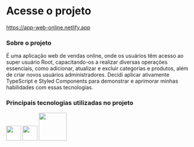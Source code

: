 # Acesse o projeto

https://app-web-online.netlify.app

### Sobre o projeto

É uma aplicação web de vendas online, onde os usuários têm acesso ao super usuário Root, capacitando-os a realizar diversas operações essenciais, como adicionar, atualizar e excluir categorias e produtos, além de criar novos usuários administradores. Decidi aplicar ativamente TypeScript e Styled Components para demonstrar e aprimorar minhas habilidades com essas tecnologias.

### Principais tecnologias utilizadas no projeto

<img width='40px' src='https://cdn.icon-icons.com/icons2/2415/PNG/512/react_original_wordmark_logo_icon_146375.png'/> <img width='40px' src='https://cdn.icon-icons.com/icons2/2415/PNG/512/typescript_original_logo_icon_146317.png'/> <img width='75px'  src='https://encrypted-tbn0.gstatic.com/images?q=tbn:ANd9GcQvwURjpgni__E_rz_5Pl0sfxuvY_xP0d4axu0CEjcC0XL1EuidPzS3WbzAChdVAEg8FzQ&usqp=CAU'/>
